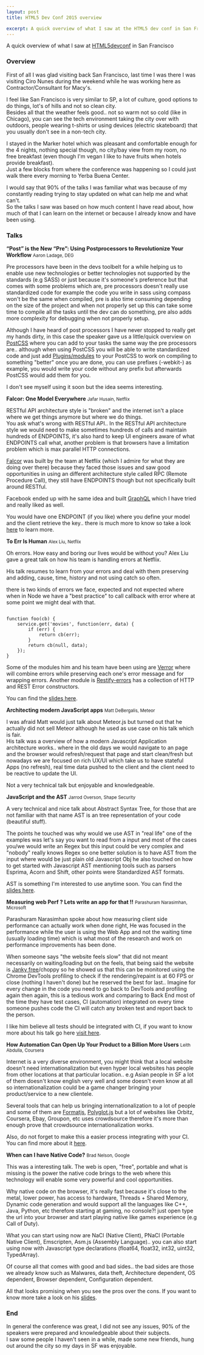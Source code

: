```yaml
---
layout: post
title: HTML5 Dev Conf 2015 overview

excerpt: A quick overview of what I saw at the HTML5 dev conf in San Francisco
---
```


A quick overview of what I saw at <a href="http://html5devconf.com/" target="_blank" title="HTML5devconf">HTML5devconf</a> in San Francisco

### Overview

First of all I was glad visiting back San Francisco, last time I was there I was visiting Ciro Nunes during the weekend while he was working here as Contractor/Consultant for Macy's.

I feel like San Francisco is very similar to SP, a lot of culture, good options to do things, lot's of hills and not so clean city. <br>
Besides all that the weather feels good.. not so warm not so cold (like in Chicago), you can see the tech environment taking the city over with outdoors, people wearing t-shirts or using devices (electric skateboard) that you usually don't see in a non-tech city.

I stayed in the Marker hotel which was pleasant and comfortable enough for the 4 nights, nothing special though, no city/bay view from my room, no free breakfast (even though I'm vegan I like to have fruits when hotels provide breakfast). <br>
Just a few blocks from where the conference was happening so I could just walk there every morning to Yerba Buena Center.

I would say that 90% of the talks I was familiar what was because of my constantly reading trying to stay updated on what can help me and what can't. <br>
So the talks I saw was based on how much content I have read about, how much of that I can learn on the internet or because I already know and have been using.

### Talks

**“Post” is the New “Pre”: Using Postprocessors to Revolutionize Your Workflow** <small>Aaron Ladage, DEG</small>

Pre processors have been in the devs toolbelt for a while helping us to enable use new technologies or better technologies not supported by the standards (e.g SASS) or just because it's someone's preference but that comes with some problems which are, pre processors doesn't really use standardized code for example the code you write in sass using compass won't be the same when compiled, pre is also time consuming depending on the size of the project and when not properly set up this can take some time to compile all the tasks until the dev can do something, pre also adds more complexity for debugging when not properly setup.

Although I have heard of post processors I have never stopped to really get my hands dirty, in this case the speaker gave us a little/quick overview on <a href="https://github.com/postcss/postcss" target="_blank" title="PostCSS">PostCSS</a> where you can add to your tasks the same way the pre processors are.. although when using PostCSS you will be able to write standardized code and just add <a href="https://github.com/postcss/postcss#plugins" target="_blank" title="PostCSS plugins/modules">Plugins/modules</a> to your PostCSS to work on compiling to something "better" once you are done, you can use prefixes (-webkit-) as example, you would write your code without any prefix but afterwards PostCSS would add them for you.

I don't see myself using it soon but the idea seems interesting.

**Falcor: One Model Everywhere** <small>Jafar Husain, Netflix</small>

RESTful API architecture style is "broken" and the internet isn't a place where we get things anymore but where we do things. <br>
You ask what's wrong with RESTful API.. In the RESTful API architecture style we would need to make sometimes hundreds of calls and maintain hundreds of ENDPOINTS, it's also hard to keep UI engineers aware of what ENDPOINTS call what, another problem is that browsers have a limitation problem which is max parallel HTTP connections.

<a href="https://netflix.github.io/falcor/" target="_blank" title="Falcor">Falcor</a> was built by the team at Netflix (which I admire for what they are doing over there) because they faced those issues and saw good opportunities in using an different architecture style called RPC (Remote Procedure Call), they still have ENDPOINTS though but not specifically built around RESTful.

Facebook ended up with he same idea and built <a href="https://github.com/facebook/graphql" target="_blank" title="GraphQL">GraphQL</a> which I have tried and really liked as well.

You would have one ENDPOINT (if you like) where you define your model and the client retrieve the key.. there is much more to know so take a look <a href="http://netflix.github.io/falcor/starter/why-falcor.html" target="_blank" title="learn more about Falcor">here</a> to learn more.


**To Err Is Human** <small>Alex Liu, Netflix</small>

Oh errors. How easy and boring our lives would be without you? Alex Liu gave a great talk on how his team is handling errors at Netflix.

His talk resumes to learn from your errors and deal with them preserving and adding, cause, time, history and not using catch so often.

there is two kinds of errors we face, expected and not expected where when in Node we have a "best practice" to call callback with error where at some point we might deal with that.

<pre><code data-language="javascript">
function foo(cb) {
    service.get('movies', function(err, data) {
        if (err) {
            return cb(err);
        }
        return cb(null, data);
    });
}
</code></pre>

Some of the modules him and his team have been using are <a href="https://github.com/davepacheco/node-verror" target="_blank" title="node-verror">Verror</a> where will combine errors while preserving each one's error message and for wrapping errors. Another module is <a href="https://github.com/restify/errors" target="_blank" title="Restify-errors">Restify-errors</a> has a collection of HTTP and REST Error constructors.

You can find the <a href="http://www.slideshare.net/AlexLiu24/to-err-is-human-54101650" target="_blank" title="To err is human, hadling errors in Node js">slides here</a>.


**Architecting modern JavaScript apps** <small>Matt DeBergalis, Meteor</small>

I was afraid Matt would just talk about Meteor.js but turned out that he actually did not sell Meteor although he used as use case on his talk which is fair. <br>
His talk was a overview of how a modern Javascript Application architecture works.. where in the old days we would navigate to an page and the browser would refresh/request that page and start clean/fresh but nowadays we are focused on rich UX/UI which take us to have stateful Apps (no refresh), real time data pushed to the client and the client need to be reactive to update the UI.

Not a very technical talk but enjoyable and knowledgeable.


**JavaScript and the AST** <small>Jarrod Overson, Shape Security</small>

A very technical and nice talk about Abstract Syntax Tree, for those that are not familiar with that name AST is an tree representation of your code (beautiful stuff).

The points he touched was why would we use AST in "real life" one of the examples was let's say you want to read from a input and most of the cases you/we would write an Regex but this input could be very complex and "nobody" really knows Regex so one better solution is to have AST from the input where would be just plain old Javascript Obj he also touched on how to get started with Javascript AST mentioning tools such as parsers Esprima, Acorn and Shift, other points were Standardized AST formats.

AST is something I'm interested to use anytime soon. You can find the <a href="http://www.slideshare.net/JarrodOverson/javascript-asts-transformations-analysis-and-transpiling" target="_blank" title="JavaScript and the AST">slides here</a>.


**Measuring web Perf ? Lets write an app for that !!** <small>Parashuram Narasimhan, Microsoft</small>

Parashuram Narasimhan spoke about how measuring client side performance can actually work when done right, He was focused in the performance while the user is using the Web App and not the waiting time (usually loading time) which is what most of the research and work on performance improvements has been done.

When someone says "the website feels slow" that did not meant necessarily on waiting/loading but on the feels, that being said the website is <a href="http://jankfree.org/" target="_blank" title="Jank free">Janky free</a>/choppy so he showed us that this can be monitored using the Chrome DevTools profiling to check if the rendering/repaint is at 60 FPS or close (nothing I haven't done) but he reserved the best for last.. Imagine for every change in the code you need to go back to DevTools and profiling again then again, this is a tedious work and comparing to Back End most of the time they have test cases, CI (automation) integrated on every time someone pushes code the CI will catch any broken test and report back to the person.

I like him believe all tests should be integrated with CI, if you want to know more about his talk go here <a href="https://www.youtube.com/watch?v=86LwhTD_rkM" target="_blank" title="Measuring web Perf ? Lets write an app for that !!">visit here</a>.


**How Automation Can Open Up Your Product to a Billion More Users** <small>Leith Abdulla, Coursera</small>

Internet is a very diverse environment, you might think that a local website doesn't need internationalization but even hyper local websites has people from other locations at that particular location.. e.g Asian people in SF a lot of them doesn't know english very well and some doesn't even know at all so internationalization could be a game changer bringing your product/service to a new clientele.

Several tools that can help us bringing internationalization to a lot of people and some of them are <a href="http://formatjs.io/" target="_blank" title="formatjs">Formatjs</a>, <a href="https://github.com/airbnb/polyglot.js" target="_blank" title="formatjs">Polyglot.js</a> but a lot of websites like Orbitz, Coursera, Ebay, Groupon, etc uses crowdsource therefore it's more than enough prove that crowdsource internationalization works.

Also, do not forget to make this a easier process integrating with your CI. <br>
You can find more about it <a href="https://www.youtube.com/watch?v=WO0BFNCyugQ" target="_blank" title="How Coursera Automates i18n on the Front-End">here</a>.


**When can I have Native Code?** <small>Brad Nelson, Google</small>

This was a interesting talk. The web is open, "free", portable and what is missing is the power the native code brings to the web where this technology will enable some very powerful and cool opportunities.

Why native code on the browser, it's really fast because it's close to the metal, lower power, has access to hardware, Threads + Shared Memory, Dynamic code generation and would support all the languages like C++, Java, Python, etc therefore starting at gaming, no console?! just open type the url into your browser and start playing native like games experience (e.g Call of Duty).

What you can start using now are NaCl (Native Client), PNaCl (Portable Native Client), Emscripten, Asm.js (Assembly Language).. you can also start using now with Javascript type declarations (float64, float32, int32, uint32, TypedArray).

Of course all that comes with good and bad sides.. the bad sides are those we already know such as Malwares, data theft, Architecture dependent, OS dependent, Browser dependent, Configuration dependent.

All that looks promising when you see the pros over the cons. If you want to know more take a look on his <a href="https://flagxor-html5devconf2015.storage.googleapis.com/index.html" target="_blank" title="How Coursera Automates i18n on the Front-End">slides</a>.

### End

In general the conference was great, I did not see any issues, 90% of the speakers were prepared and knowledgeable about their subjects. <br>
I saw some people I haven't seen in a while, made some new friends, hung out around the city so my days in SF was enjoyable.








